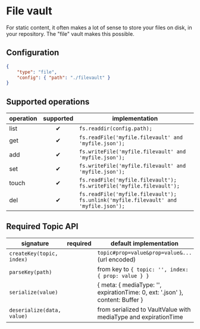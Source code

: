 # File vault

For static content, it often makes a lot of sense to store your files on disk, in your repository.
The "file" vault makes this possible.

## Configuration

```json
{
	"type": "file",
	"config": { "path": "./filevault" }
}
```

## Supported operations

operation | supported | implementation
----------|:---------:|---------------
list      | ✔         | `fs.readdir(config.path);`
get       | ✔         | `fs.readFile('myfile.filevault' and 'myfile.json');`
add       | ✔         | `fs.writeFile('myfile.filevault' and 'myfile.json');`
set       | ✔         | `fs.writeFile('myfile.filevault' and 'myfile.json');`
touch     | ✔         | `fs.readFile('myfile.filevault'); fs.writeFile('myfile.filevault');`
del       | ✔         | `fs.readFile('myfile.filevault'); fs.unlink('myfile.filevault' and 'myfile.json');`

## Required Topic API

signature                  | required | default implementation
---------------------------|----------|-----------------------
`createKey(topic, index)`  |          | `topic#prop=value&prop=value&...` (url encoded)
`parseKey(path)`           |          | from key to `{ topic: '', index: { prop: value } }`
`serialize(value)`         |          | { meta: { mediaType: '', expirationTime: 0, ext: '.json' }, content: Buffer }
`deserialize(data, value)` |          | from serialized to VaultValue with mediaType and expirationTime
